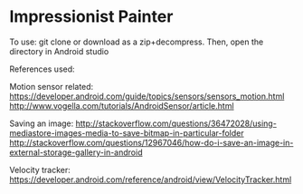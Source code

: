 # Impressionist Painter

To use: git clone or download as a zip+decompress. Then, open the directory in Android studio

References used: 

Motion sensor related:
https://developer.android.com/guide/topics/sensors/sensors_motion.html
http://www.vogella.com/tutorials/AndroidSensor/article.html

Saving an image:
http://stackoverflow.com/questions/36472028/using-mediastore-images-media-to-save-bitmap-in-particular-folder
http://stackoverflow.com/questions/12967046/how-do-i-save-an-image-in-external-storage-gallery-in-android

Velocity tracker:
https://developer.android.com/reference/android/view/VelocityTracker.html
